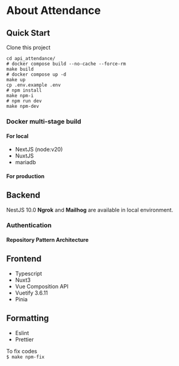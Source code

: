 # About Attendance

## Quick Start

Clone this project  

```shell
cd api_attendance/
# docker compose build --no-cache --force-rm
make build
# docker compose up -d
make up
cp .env.example .env
# npm install
make npm-i
# npm run dev
make npm-dev
```

### Docker multi-stage build

#### For local

- NextJS (node:v20)
- NuxtJS
- mariadb

#### For production

## Backend

NestJS 10.0
**Ngrok** and **Mailhog** are available in local environment.

### Authentication

#### Repository Pattern Architecture

<!-- - Model
→ Define DB object and attribute.
- Controller
→ Receive requests, use Service, pass data to View or return json response.
- Request
    → Validation
- Service
→ Business logic. Receive requests from Controller and use Repository interface
- Repository Interface
→ Call repository. Only used for Service.
- Repository
→ Execute SQL Query. Only called from Repository interface. -->

## Frontend

- Typescript
- Nuxt3
- Vue Composition API
- Vuetify 3.6.11
- Pinia

## Formatting

- Eslint
- Prettier

To fix codes  
`$ make npm-fix`  